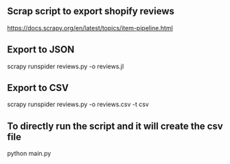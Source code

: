 ## Scrap script to export shopify reviews
https://docs.scrapy.org/en/latest/topics/item-pipeline.html

## Export to JSON
scrapy runspider reviews.py -o reviews.jl

## Export to CSV
scrapy runspider reviews.py -o reviews.csv -t csv


## To directly run the script and it will create the csv file
python main.py


